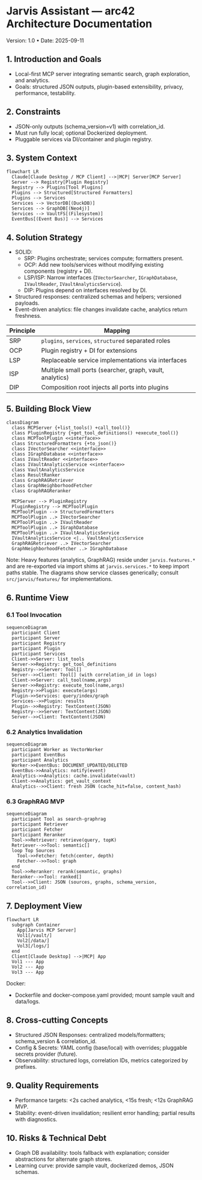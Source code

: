 # Jarvis Assistant — arc42 Architecture Documentation

Version: 1.0 • Date: 2025-09-11

## 1. Introduction and Goals

- Local-first MCP server integrating semantic search, graph exploration, and analytics.
- Goals: structured JSON outputs, plugin-based extensibility, privacy, performance, testability.

## 2. Constraints

- JSON-only outputs (schema_version=v1) with correlation_id.
- Must run fully local; optional Dockerized deployment.
- Pluggable services via DI/container and plugin registry.

## 3. System Context

```mermaid
flowchart LR
  Claude[Claude Desktop / MCP Client] -->|MCP| Server[MCP Server]
  Server --> Registry[Plugin Registry]
  Registry --> Plugins[Tool Plugins]
  Plugins --> Structured[Structured Formatters]
  Plugins --> Services
  Services --> VectorDB[(DuckDB)]
  Services --> GraphDB[(Neo4j)]
  Services --> VaultFS[(Filesystem)]
  EventBus[(Event Bus)] --> Services
```

## 4. Solution Strategy

- SOLID:
  - SRP: Plugins orchestrate; services compute; formatters present.
  - OCP: Add new tools/services without modifying existing components (registry + DI).
  - LSP/ISP: Narrow interfaces (`IVectorSearcher`, `IGraphDatabase`, `IVaultReader`, `IVaultAnalyticsService`).
  - DIP: Plugins depend on interfaces resolved by DI.
- Structured responses: centralized schemas and helpers; versioned payloads.
- Event-driven analytics: file changes invalidate cache, analytics return freshness.

| Principle | Mapping |
|---|---|
| SRP | `plugins`, `services`, `structured` separated roles |
| OCP | Plugin registry + DI for extensions |
| LSP | Replaceable service implementations via interfaces |
| ISP | Multiple small ports (searcher, graph, vault, analytics) |
| DIP | Composition root injects all ports into plugins |

## 5. Building Block View

```mermaid
classDiagram
  class MCPServer {+list_tools() +call_tool()}
  class PluginRegistry {+get_tool_definitions() +execute_tool()}
  class MCPToolPlugin <<interface>>
  class StructuredFormatters {+to_json()}
  class IVectorSearcher <<interface>>
  class IGraphDatabase <<interface>>
  class IVaultReader <<interface>>
  class IVaultAnalyticsService <<interface>>
  class VaultAnalyticsService
  class ResultRanker
  class GraphRAGRetriever
  class GraphNeighborhoodFetcher
  class GraphRAGReranker

  MCPServer --> PluginRegistry
  PluginRegistry --> MCPToolPlugin
  MCPToolPlugin --> StructuredFormatters
  MCPToolPlugin ..> IVectorSearcher
  MCPToolPlugin ..> IVaultReader
  MCPToolPlugin ..> IGraphDatabase
  MCPToolPlugin ..> IVaultAnalyticsService
  IVaultAnalyticsService <|.. VaultAnalyticsService
  GraphRAGRetriever ..> IVectorSearcher
  GraphNeighborhoodFetcher ..> IGraphDatabase
```

Note: Heavy features (analytics, GraphRAG) reside under `jarvis.features.*` and are re-exported via import shims at `jarvis.services.*` to keep import paths stable. The diagrams show service classes generically; consult `src/jarvis/features/` for implementations.

## 6. Runtime View

### 6.1 Tool Invocation

```mermaid
sequenceDiagram
  participant Client
  participant Server
  participant Registry
  participant Plugin
  participant Services
  Client->>Server: list_tools
  Server->>Registry: get_tool_definitions
  Registry-->>Server: Tool[]
  Server-->>Client: Tool[] (with correlation_id in logs)
  Client->>Server: call_tool(name,args)
  Server->>Registry: execute_tool(name,args)
  Registry->>Plugin: execute(args)
  Plugin->>Services: query/index/graph
  Services-->>Plugin: results
  Plugin-->>Registry: TextContent(JSON)
  Registry-->>Server: TextContent(JSON)
  Server-->>Client: TextContent(JSON)
```

### 6.2 Analytics Invalidation

```mermaid
sequenceDiagram
  participant Worker as VectorWorker
  participant EventBus
  participant Analytics
  Worker->>EventBus: DOCUMENT_UPDATED/DELETED
  EventBus->>Analytics: notify(event)
  Analytics->>Analytics: cache.invalidate(vault)
  Client->>Analytics: get_vault_context
  Analytics-->>Client: fresh JSON (cache_hit=false, content_hash)
```

### 6.3 GraphRAG MVP

```mermaid
sequenceDiagram
  participant Tool as search-graphrag
  participant Retriever
  participant Fetcher
  participant Reranker
  Tool->>Retriever: retrieve(query, topK)
  Retriever-->>Tool: semantic[]
  loop Top Sources
    Tool->>Fetcher: fetch(center, depth)
    Fetcher-->>Tool: graph
  end
  Tool->>Reranker: rerank(semantic, graphs)
  Reranker-->>Tool: ranked[]
  Tool-->>Client: JSON (sources, graphs, schema_version, correlation_id)
```

## 7. Deployment View

```mermaid
flowchart LR
  subgraph Container
    App[Jarvis MCP Server]
    Vol1[/vault/]
    Vol2[/data/]
    Vol3[/logs/]
  end
  Client[Claude Desktop] -->|MCP| App
  Vol1 --- App
  Vol2 --- App
  Vol3 --- App
```

Docker:
- Dockerfile and docker-compose.yaml provided; mount sample vault and data/logs.

## 8. Cross-cutting Concepts

- Structured JSON Responses: centralized models/formatters; schema_version & correlation_id.
- Config & Secrets: YAML config (base/local) with overrides; pluggable secrets provider (future).
- Observability: structured logs, correlation IDs, metrics categorized by prefixes.

## 9. Quality Requirements

- Performance targets: <2s cached analytics, <15s fresh; <12s GraphRAG MVP.
- Stability: event-driven invalidation; resilient error handling; partial results with diagnostics.

## 10. Risks & Technical Debt

- Graph DB availability: tools fallback with explanation; consider abstractions for alternate graph stores.
- Learning curve: provide sample vault, dockerized demos, JSON schemas.
